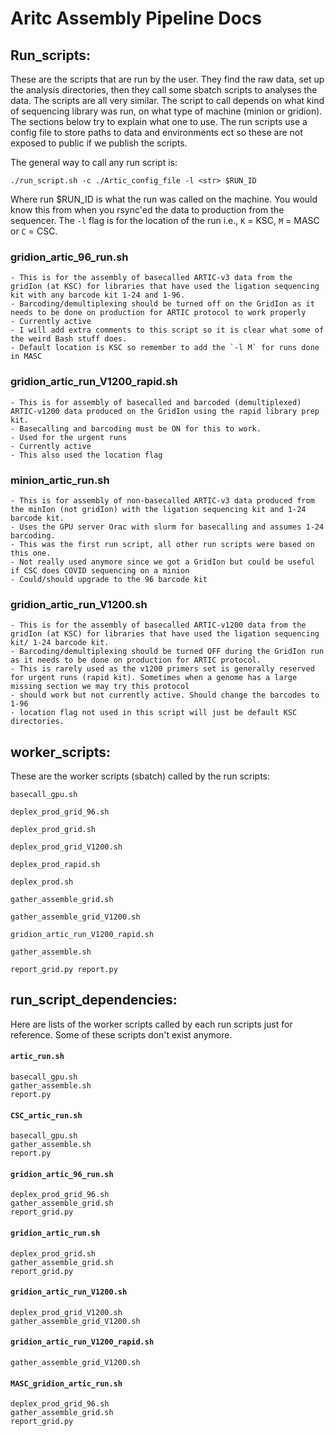 # Aritc Assembly Pipeline Docs

## Run_scripts:

These are the scripts that are run by the user. They find the raw data, set up the analysis directories, then they call some sbatch scripts to analyses the data. The scripts are all very similar. The script to call depends on what kind of sequencing library was run, on what type of machine (minion or gridion). The sections below try to explain what one to use. 
The run scripts use a config file to store paths to data and environments ect so these are not exposed to public if we publish the scripts.

The general way to call any run script is:

`./run_script.sh -c ./Artic_config_file -l <str> $RUN_ID`

Where run $RUN_ID is what the run was called on the machine. You would know this from when you rsync'ed the data to production from the sequencer. The `-l` flag is for the location of the run i.e., `K` = KSC, `M` = MASC or `C` = CSC. 

### gridion_artic_96_run.sh
    - This is for the assembly of basecalled ARTIC-v3 data from the gridIon (at KSC) for libraries that have used the ligation sequencing kit with any barcode kit 1-24 and 1-96.
    - Barcoding/demultiplexing should be turned off on the GridIon as it needs to be done on production for ARTIC protocol to work properly
    - Currently active 
    - I will add extra comments to this script so it is clear what some of the weird Bash stuff does.
    - Default location is KSC so remember to add the `-l M` for runs done in MASC 

### gridion_artic_run_V1200_rapid.sh
    - This is for assembly of basecalled and barcoded (demultiplexed) ARTIC-v1200 data produced on the GridIon using the rapid library prep kit. 
    - Basecalling and barcoding must be ON for this to work. 
    - Used for the urgent runs 
    - Currently active
    - This also used the location flag

### minion_artic_run.sh
    - This is for assembly of non-basecalled ARTIC-v3 data produced from the minIon (not gridIon) with the ligation sequencing kit and 1-24 barcode kit. 
    - Uses the GPU server Orac with slurm for basecalling and assumes 1-24 barcoding.
    - This was the first run script, all other run scripts were based on this one. 
    - Not really used anymore since we got a GridIon but could be useful if CSC does COVID sequencing on a minion
    - Could/should upgrade to the 96 barcode kit 

### gridion_artic_run_V1200.sh
    - This is for the assembly of basecalled ARTIC-v1200 data from the gridIon (at KSC) for libraries that have used the ligation sequencing kit/ 1-24 barcode kit.
    - Barcoding/demultiplexing should be turned OFF during the GridIon run as it needs to be done on production for ARTIC protocol.
    - This is rarely used as the v1200 primers set is generally reserved for urgent runs (rapid kit). Sometimes when a genome has a large missing section we may try this protocol 
    - should work but not currently active. Should change the barcodes to 1-96
    - location flag not used in this script will just be default KSC directories.  

## worker_scripts:

These are the worker scripts (sbatch) called by the run scripts:
 
`basecall_gpu.sh`

`deplex_prod_grid_96.sh`

`deplex_prod_grid.sh`

`deplex_prod_grid_V1200.sh`

`deplex_prod_rapid.sh`

`deplex_prod.sh`

`gather_assemble_grid.sh`

`gather_assemble_grid_V1200.sh`

`gridion_artic_run_V1200_rapid.sh`

`gather_assemble.sh`

`report_grid.py report.py`



## run_script_dependencies:

Here are lists of the worker scripts called by each run scripts just for reference. Some of these scripts don't exist anymore.

#### `artic_run.sh`
    basecall_gpu.sh
    gather_assemble.sh
    report.py

#### `CSC_artic_run.sh` 
    basecall_gpu.sh
    gather_assemble.sh
    report.py

#### `gridion_artic_96_run.sh`
    deplex_prod_grid_96.sh
    gather_assemble_grid.sh
    report_grid.py

#### `gridion_artic_run.sh`
    deplex_prod_grid.sh
    gather_assemble_grid.sh
    report_grid.py

#### `gridion_artic_run_V1200.sh`
    deplex_prod_grid_V1200.sh
    gather_assemble_grid_V1200.sh

#### `gridion_artic_run_V1200_rapid.sh`
    gather_assemble_grid_V1200.sh

#### `MASC_gridion_artic_run.sh`
    deplex_prod_grid_96.sh
    gather_assemble_grid.sh
    report_grid.py
